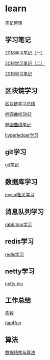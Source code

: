 ﻿# learn

笔记整理


学习笔记
----

[2018学习笔记（一）](https://github.com/Audi-A7/learn/blob/master/%E7%AC%94%E8%AE%B0%E6%95%B4%E7%90%86.md)

[2018学习笔记（二）](https://github.com/Audi-A7/learn/blob/master/%E9%9D%A2%E7%BB%8F%E6%95%B4%E7%90%86.md)

[2019学习笔记](https://github.com/Audi-A7/learn/blob/master/2019%E5%AD%A6%E4%B9%A0%E7%AC%94%E8%AE%B0.md)

区块链学习
-----

[区块链学习总结](https://github.com/Audi-A7/learn/blob/master/%E5%8C%BA%E5%9D%97%E9%93%BE%E6%80%BB%E7%BB%93.md)

[椭圆曲线SM2](https://github.com/Audi-A7/learn/blob/master/SM2%E6%A4%AD%E5%9C%86%E6%9B%B2%E7%BA%BF%E5%85%AC%E9%92%A5%E5%AF%86%E7%A0%81%E7%AE%97%E6%B3%95.pdf)

[椭圆曲线笔记](https://github.com/Audi-A7/learn/blob/master/ECC%E6%A4%AD%E5%9C%86%E6%9B%B2%E7%BA%BF%E7%AC%94%E8%AE%B0.docx)

[hyperledger学习](https://github.com/Audi-A7/learn/blob/master/hyperledger%26corda.md)

git学习
-----

[git笔记](https://github.com/Audi-A7/learn/blob/master/git%E5%AD%A6%E4%B9%A0%E7%AC%94%E8%AE%B0.md)


数据库学习
-----

[mysql相关学习](https://github.com/Audi-A7/learn/blob/master/mysql%E4%B8%BB%E4%BB%8E%E5%A4%8D%E5%88%B6%20%E9%AB%98%E5%8F%AF%E7%94%A8.md)

消息队列学习
------

[rabbitmq学习](https://github.com/Audi-A7/learn/blob/master/%E6%B6%88%E6%81%AF%E9%98%9F%E5%88%97%E5%AD%A6%E4%B9%A0.md)

redis学习
-------

[redis学习](https://github.com/Audi-A7/learn/blob/master/redis%E5%AD%A6%E4%B9%A0.md)

netty学习
-------

[netty nio](https://github.com/Audi-A7/learn/blob/master/netty%20nio%E5%AD%A6%E4%B9%A0.md)

工作总结
----

[质数](https://github.com/Audi-A7/learn/blob/master/%E8%B4%A8%E6%95%B0%E9%87%91%E6%9C%8D%E9%A1%B9%E7%9B%AE%E6%80%BB%E7%BB%93.md)

[tap4fun](https://github.com/Audi-A7/learn/blob/master/%E5%B7%A5%E4%BD%9C%E6%80%BB%E7%BB%93.md)

算法
---

[数据结构与算法](https://github.com/Audi-A7/learn/blob/master/%E7%AE%97%E6%B3%95.md)